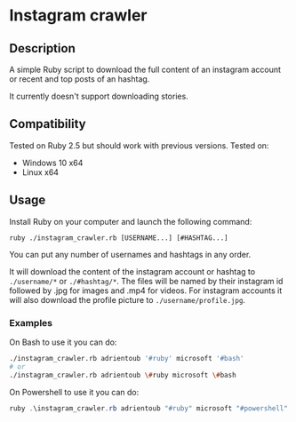 # Instagram crawler

## Description

A simple Ruby script to download the full content of an instagram account or
recent and top posts of an hashtag.

It currently doesn't support downloading stories.

## Compatibility

Tested on Ruby 2.5 but should work with previous versions.
Tested on:
* Windows 10 x64
* Linux x64

## Usage

Install Ruby on your computer and launch the following command:

```
ruby ./instagram_crawler.rb [USERNAME...] [#HASHTAG...]
```

You can put any number of usernames and hashtags in any order.

It will download the content of the instagram account or hashtag to
`./username/*` or `./#hashtag/*`. The files will be named by their instagram
id followed by .jpg for images and .mp4 for videos. For instagram accounts it
will also download the profile picture to `./username/profile.jpg`.

### Examples

On Bash to use it you can do:
```sh
./instagram_crawler.rb adrientoub '#ruby' microsoft '#bash'
# or
./instagram_crawler.rb adrientoub \#ruby microsoft \#bash
```

On Powershell to use it you can do:
```powershell
ruby .\instagram_crawler.rb adrientoub "#ruby" microsoft "#powershell"
```
